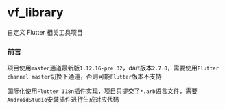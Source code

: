 vf_library
======

自定义 Flutter 相关工具项目


### 前言
项目使用`master`通道最新版`1.12.16-pre.32`，dart版本`2.7.0`，需要使用`Flutter channel master`切换下通道，否则可能`Flutter`版本不支持

国际化使用`Flutter I18n`插件实现，项目只提交了`*.arb`语言文件，需要`AndroidStudio`安装插件进行生成对应代码
